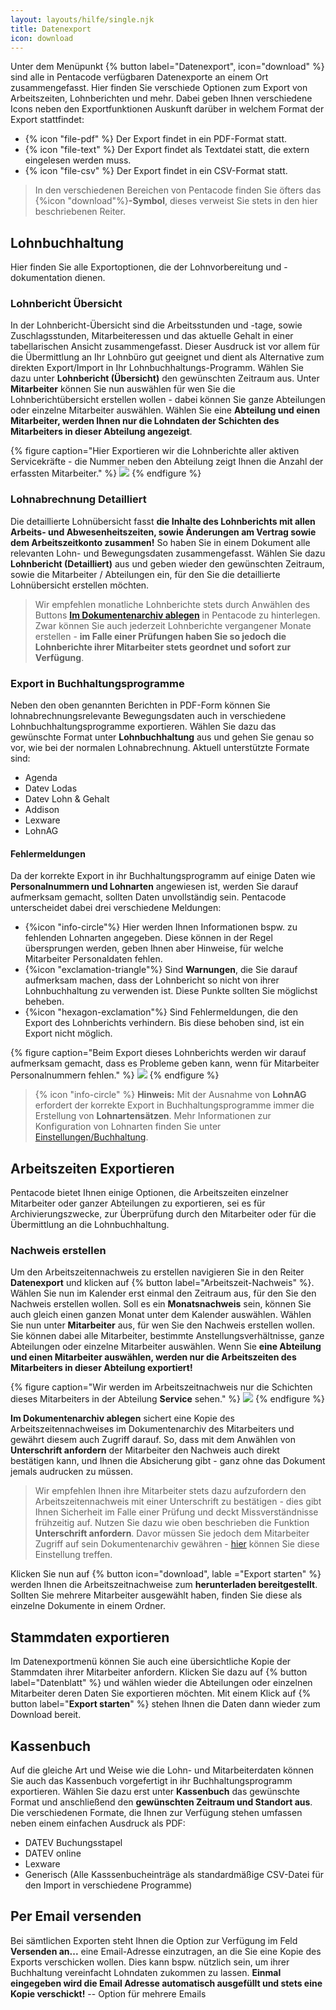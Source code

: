 ```yaml
---
layout: layouts/hilfe/single.njk
title: Datenexport
icon: download
---
```


Unter dem Menüpunkt {% button label="Datenexport", icon="download" %} sind alle in Pentacode verfügbaren Datenexporte an einem Ort zusammengefasst. Hier finden Sie verschiede Optionen zum Export von Arbeitszeiten, Lohnberichten und mehr. Dabei geben Ihnen verschiedene Icons neben den Exportfunktionen Auskunft darüber in welchem Format der Export stattfindet:

- {% icon "file-pdf" %} Der Export findet in ein PDF-Format statt.
- {% icon "file-text" %} Der Export findet als Textdatei statt, die extern eingelesen werden muss.
- {% icon "file-csv" %} Der Export findet in ein CSV-Format statt. 

> In den verschiedenen Bereichen von Pentacode finden Sie öfters das {%icon "download"%}**-Symbol**, dieses verweist Sie stets in den hier beschriebenen Reiter.

## Lohnbuchhaltung

Hier finden Sie alle Exportoptionen, die der Lohnvorbereitung und -dokumentation dienen.  

### Lohnbericht Übersicht

In der Lohnbericht-Übersicht sind die Arbeitsstunden und -tage, sowie Zuschlagsstunden, Mitarbeiteressen und das aktuelle Gehalt in einer tabellarischen Ansicht zusammengefasst. Dieser Ausdruck ist vor allem für die Übermittlung an Ihr Lohnbüro gut geeignet und dient als Alternative zum direkten Export/Import in Ihr Lohnbuchhaltungs-Programm.
Wählen Sie dazu unter **Lohnbericht (Übersicht)** den gewünschten Zeitraum aus. Unter **Mitarbeiter** können Sie nun auswählen für wen Sie die Lohnberichtübersicht erstellen wollen - dabei können Sie ganze Abteilungen oder einzelne Mitarbeiter auswählen. Wählen Sie eine **Abteilung und einen Mitarbeiter, werden Ihnen nur die Lohndaten der Schichten des Mitarbeiters in dieser Abteilung angezeigt**.

{% figure caption="Hier Exportieren wir die Lohnberichte aller aktiven Servicekräfte - die Nummer neben den Abteilung zeigt Ihnen die Anzahl der erfassten Mitarbeiter." %}
<img src="lohnbericht_übersicht.webp" />
{% endfigure %}

### Lohnabrechnung Detailliert

Die detaillierte Lohnübersicht fasst **die Inhalte des Lohnberichts mit allen Arbeits- und Abwesenheitszeiten, sowie Änderungen am Vertrag sowie dem Arbeitszeitkonto zusammen!** So haben Sie in einem Dokument alle relevanten Lohn- und Bewegungsdaten zusammengefasst. 
Wählen Sie dazu **Lohnbericht (Detailliert)** aus und geben wieder den gewünschten Zeitraum, sowie die Mitarbeiter / Abteilungen ein, für den Sie die detaillierte Lohnübersicht erstellen möchten.

> Wir empfehlen monatliche Lohnberichte stets durch Anwählen des Buttons [**Im Dokumentenarchiv ablegen**](#im-dokumentenarchiv-ablegen) in Pentacode zu hinterlegen. Zwar können Sie auch jederzeit Lohnberichte vergangener Monate erstellen - **im Falle einer Prüfungen haben Sie so jedoch die Lohnberichte ihrer Mitarbeiter stets geordnet und sofort zur Verfügung**. 

### Export in Buchhaltungsprogramme

Neben den oben genannten Berichten in PDF-Form können Sie lohnabrechnungsrelevante Bewegungsdaten auch in verschiedene Lohnbuchhaltungsprogramme exportieren. Wählen Sie dazu das gewünschte Format unter **Lohnbuchhaltung** aus und gehen Sie genau so vor, wie bei der normalen Lohnabrechnung.
Aktuell unterstützte Formate sind:

- Agenda
- Datev Lodas
- Datev Lohn & Gehalt
- Addison
- Lexware
- LohnAG

#### Fehlermeldungen

Da der korrekte Export in ihr Buchhaltungsprogramm auf einige Daten wie **Personalnummern und Lohnarten** angewiesen ist, werden Sie darauf aufmerksam gemacht, sollten Daten unvollständig sein. Pentacode unterscheidet dabei drei verschiedene Meldungen:

- {%icon "info-circle"%} Hier werden Ihnen Informationen bspw. zu fehlenden Lohnarten angegeben. Diese können in der Regel übersprungen werden, geben Ihnen aber Hinweise, für welche Mitarbeiter Personaldaten fehlen.
- {%icon "exclamation-triangle"%} Sind **Warnungen**, die Sie darauf aufmerksam machen, dass der Lohnbericht so nicht von ihrer Lohnbuchhaltung zu verwenden ist. Diese Punkte sollten Sie möglichst beheben.
- {%icon "hexagon-exclamation"%} Sind Fehlermeldungen, die den Export des Lohnberichts verhindern. Bis diese behoben sind, ist ein Export nicht möglich. 

{% figure caption="Beim Export dieses Lohnberichts werden wir darauf aufmerksam gemacht, dass es Probleme geben kann, wenn für Mitarbeiter Personalnummern fehlen." %}
<img src="fehlermeldung.webp" />
{% endfigure %}

> {% icon "info-circle" %} **Hinweis:** Mit der Ausnahme von **LohnAG** erfordert der korrekte Export in Buchhaltungsprogramme immer die Erstellung von **Lohnartensätzen**. Mehr Informationen zur Konfiguration von Lohnarten finden Sie unter [Einstellungen/Buchhaltung](/hilfe/handbuch/einstellungen/buchhaltung#lohnarten).


## Arbeitszeiten Exportieren

Pentacode bietet Ihnen einige Optionen, die Arbeitszeiten einzelner Mitarbeiter oder ganzer Abteilungen zu exportieren, sei es für Archivierungszwecke, zur Überprüfung durch den Mitarbeiter oder für die Übermittlung an die Lohnbuchhaltung.

### Nachweis erstellen

Um den Arbeitszeitennachweis zu erstellen navigieren Sie in den Reiter **Datenexport** und klicken auf {% button label="Arbeitszeit-Nachweis" %}. Wählen Sie nun im Kalender erst einmal den Zeitraum aus, für den Sie den Nachweis erstellen wollen. Soll es ein **Monatsnachweis** sein, können Sie auch gleich einen ganzen Monat unter dem Kalender auswählen. 
Wählen Sie nun unter **Mitarbeiter** aus, für wen Sie den Nachweis erstellen wollen. Sie können dabei alle Mitarbeiter, bestimmte Anstellungsverhältnisse, ganze Abteilungen oder einzelne Mitarbeiter auswählen. Wenn Sie **eine Abteilung und einen Mitarbeiter auswählen, werden nur die Arbeitszeiten des Mitarbeiters in dieser Abteilung exportiert!**

{% figure caption="Wir werden im Arbeitszeitnachweis nur die Schichten dieses Mitarbeiters in der Abteilung **Service** sehen." %}
<img src="mitarbeiter_filter.webp" />
{% endfigure %}

**Im Dokumentenarchiv ablegen** sichert eine Kopie des Arbeitszeitennachweises im Dokumentenarchiv des Mitarbeiters und gewährt diesem auch Zugriff darauf. So, dass mit dem Anwählen von **Unterschrift anfordern** der Mitarbeiter den Nachweis auch direkt bestätigen kann, und Ihnen die Absicherung gibt - ganz ohne das Dokument jemals audrucken zu müssen. 

> Wir empfehlen Ihnen ihre Mitarbeiter stets dazu aufzufordern den Arbeitszeitennachweis mit einer Unterschrift zu bestätigen - dies gibt Ihnen Sicherheit im Falle einer Prüfung und deckt Missverständnisse frühzeitig auf. Nutzen Sie dazu wie oben beschrieben die Funktion **Unterschrift anfordern**. Davor müssen Sie jedoch dem Mitarbeiter Zugriff auf sein Dokumentenarchiv gewähren - [hier](/hilfe/handbuch/mitarbeiter/zugaenge-rechte/#berechtigungen-übersicht) können Sie diese Einstellung treffen. 

Klicken Sie nun auf {% button icon="download", lable ="Export starten" %} werden Ihnen die Arbeitszeitnachweise zum **herunterladen bereitgestellt**. Sollten Sie mehrere Mitarbeiter ausgewählt haben, finden Sie diese als einzelne Dokumente in einem Ordner. 

## Stammdaten exportieren

Im Datenexportmenü können Sie auch eine übersichtliche Kopie der Stammdaten ihrer Mitarbeiter anfordern. Klicken Sie dazu auf {% button label="Datenblatt" %} und wählen wieder die Abteilungen oder einzelnen Mitarbeiter deren Daten Sie exportieren möchten. Mit einem Klick auf {% button label="**Export starten**" %} stehen Ihnen die Daten dann wieder zum Download bereit. 

## Kassenbuch

Auf die gleiche Art und Weise wie die Lohn- und Mitarbeiterdaten können Sie auch das Kassenbuch vorgefertigt in ihr Buchhaltungsprogramm exportieren. Wählen Sie dazu erst unter **Kassenbuch** das gewünschte Format und anschließend den **gewünschten Zeitraum und Standort aus**. Die verschiedenen Formate, die Ihnen zur Verfügung stehen umfassen neben einem einfachen Ausdruck als PDF:

- DATEV Buchungsstapel
- DATEV online
- Lexware
- Generisch (Alle Kasssenbucheinträge als standardmäßige CSV-Datei für den Import in verschiedene Programme)

## Per Email versenden

Bei sämtlichen Exporten steht Ihnen die Option zur Verfügung im Feld **Versenden an...** eine Email-Adresse einzutragen, an die Sie eine Kopie des Exports verschicken wollen. Dies kann bspw. nützlich sein, um ihrer Buchhaltung vereinfacht Lohndaten zukommen zu lassen. 
**Einmal eingegeben wird die Email Adresse automatisch ausgefüllt und stets eine Kopie verschickt!**
-- Option für mehrere Emails
